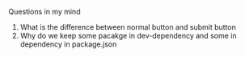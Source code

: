 Questions in my mind 
1. What is the difference between normal button and submit button
2. Why do we keep some pacakge in dev-dependency and some in dependency in package.json 
